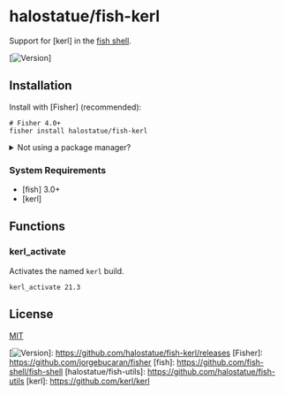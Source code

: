 # halostatue/fish-kerl

Support for [kerl] in the [fish shell].

[![Version]]

## Installation

Install with [Fisher] (recommended):

```fish
# Fisher 4.0+
fisher install halostatue/fish-kerl
```

<details>
<summary>Not using a package manager?</summary>

---

Copy `functions/*.fish`, `conf.d/*.fish`, and `completions/*.fish` to your
fish configuration directory preserving the directory structure.
</details>

### System Requirements

- [fish] 3.0+
- [kerl]

## Functions

### kerl_activate

Activates the named `kerl` build.

```shell
kerl_activate 21.3
```

## License

[MIT](LICENCE.md)

[fish shell]: https://fishshell.com "friendly interactive shell"
[Version]: https://img.shields.io/github/tag/halostatue/fish-kerl.svg?label=Version
[![Version]]: https://github.com/halostatue/fish-kerl/releases
[Fisher]: https://github.com/jorgebucaran/fisher
[fish]: https://github.com/fish-shell/fish-shell
[halostatue/fish-utils]: https://github.com/halostatue/fish-utils
[kerl]: https://github.com/kerl/kerl
